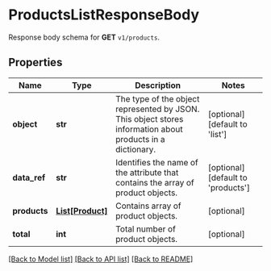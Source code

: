 # ProductsListResponseBody

Response body schema for **GET** `v1/products`.

## Properties
Name | Type | Description | Notes
------------ | ------------- | ------------- | -------------
**object** | **str** | The type of the object represented by JSON. This object stores information about products in a dictionary. | [optional] [default to 'list']
**data_ref** | **str** | Identifies the name of the attribute that contains the array of product objects. | [optional] [default to 'products']
**products** | [**List[Product]**](Product.md) | Contains array of product objects. | [optional] 
**total** | **int** | Total number of product objects. | [optional] 

[[Back to Model list]](../README.md#documentation-for-models) [[Back to API list]](../README.md#documentation-for-api-endpoints) [[Back to README]](../README.md)


